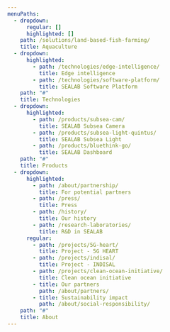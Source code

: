 ```yaml
---
menuPaths:
  - dropdown:
      regular: []
      highlighted: []
    path: /solutions/land-based-fish-farming/
    title: Aquaculture
  - dropdown:
      highlighted:
        - path: /technologies/edge-intelligence/
          title: Edge intelligence
        - path: /technologies/software-platform/
          title: SEALAB Software Platform
    path: "#"
    title: Technologies
  - dropdown:
      highlighted:
        - path: /products/subsea-cam/
          title: SEALAB Subsea Camera
        - path: /products/subsea-light-quintus/
          title: SEALAB Subsea Light
        - path: /products/bluethink-go/
          title: SEALAB Dashboard
    path: "#"
    title: Products
  - dropdown:
      highlighted:
        - path: /about/partnership/
          title: For potential partners
        - path: /press/
          title: Press
        - path: /history/
          title: Our history
        - path: /research-laboratories/
          title: R&D in SEALAB
      regular:
        - path: /projects/5G-heart/
          title: Project - 5G HEART
        - path: /projects/indisal/
          title: Project - INDISAL
        - path: /projects/clean-ocean-initiative/
          title: Clean ocean initiative
        - title: Our partners
          path: /about/partners/
        - title: Sustainability impact
          path: /about/social-responsibility/
    path: "#"
    title: About
---
```

